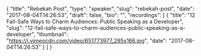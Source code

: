 {
  "title": "Rebekah Post",
  "type": "speaker",
  "slug": "rebekah-post",
  "date": "2017-08-04T14:26:53",
  "draft": false,
  "bio": "",
  "recordings": [
    {
      "title": "12 Fail-Safe Ways to Charm Audiences: Public Speaking as a Developer",
      "slug": "12-fail-safe-ways-to-charm-audiences-public-speaking-as-a-developer",
      "thumbnail": "https://i.vimeocdn.com/video/651773977_295x166.jpg",
      "date": "2017-08-04T14:26:53"
    }
  ]
}